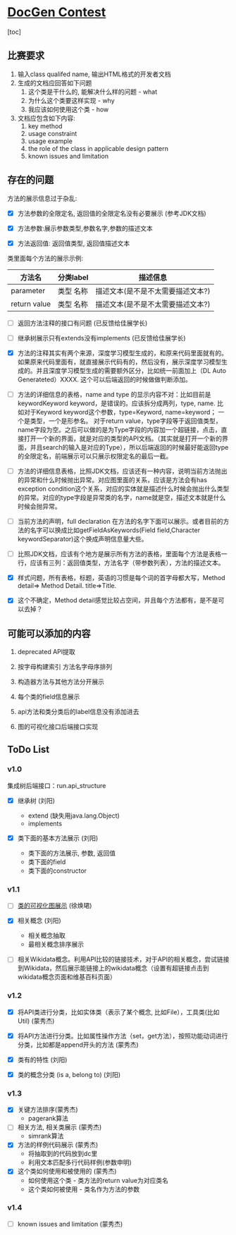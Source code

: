 # [DocGen Contest](https://dysdoc.github.io/docgen2/index.html)

[toc]

## 比赛要求

1. 输入class qualifed name, 输出HTML格式的开发者文档
2. 生成的文档应回答如下问题
   1. 这个类是干什么的, 能解决什么样的问题 - what
   2. 为什么这个类要这样实现 - why
   3. 我应该如何使用这个类 - how
3. 文档应包含如下内容:
   1. key method
   2. usage constraint
   3. usage example
   4. the role of the class in applicable design pattern
   5. known issues and limitation



## 存在的问题

方法的展示信息过于杂乱: 

- [x] 方法参数的全限定名, 返回值的全限定名没有必要展示 (参考JDK文档)

- [x] 方法参数:展示参数类型,参数名字,参数的描述文本

- [x] 方法返回值: 返回值类型, 返回值描述文本

类里面每个方法的展示示例:

| 方法名       | 分类label | 描述信息                          |
| ------------ | --------- | --------------------------------- |
| parameter    | 类型 名称 | 描述文本(是不是不太需要描述文本?) |
| return value | 类型 名称 | 描述文本(是不是不太需要描述文本?) |

- [ ] 返回方法注释的接口有问题 (已反馈给佳展学长)
- [ ] 继承树展示只有extends没有implements (已反馈给佳展学长)

- [x] 方法的注释其实有两个来源，深度学习模型生成的，和原来代码里面就有的。如果原来代码里面有，就直接展示代码有的，然后没有，展示深度学习模型生成的。并且深度学习模型生成的需要额外区分，比如统一前面加上（DL Auto Generateted）XXXX. 这个可以后端返回的时候做做判断添加。
- [ ] 方法的详细信息的表格，name and type 的显示内容不对：比如目前是keywordKeyword keyword，是错误的。应该拆分成两列，type, name. 比如对于Keyword keyword这个参数，type=Keyword, name=keyword； 一个是类型，一个是形参名。 对于return value，type字段等于返回值类型，name字段为空。之后可以做的是为Type字段的内容加一个超链接，点击，直接打开一个新的界面，就是对应的类型的API文档。（其实就是打开一个新的界面，并且search的输入是对应的Type），所以后端返回的时候最好能返回type的全限定名，前端展示可以只展示权限定名的最后一截。
- [ ] 方法的详细信息表格，比照JDK文档，应该还有一种内容，说明当前方法抛出的异常和什么时候抛出异常。对应图里面的关系，应该是方法会有has exception condition这个关系，对应的实体就是描述什么时候会抛出什么类型的异常。对应的type字段是异常类的名字，name就是空，描述文本就是什么时候会抛异常。
- [ ] 当前方法的声明，full declaration 在方法的名字下面可以展示。或者目前的方法的名字可以换成比如getFieldAsKeywords(Field field,Character keywordSeparator)这个换成声明信息量大些。
- [ ] 比照JDK文档，应该有个地方是展示所有方法的表格，里面每个方法是表格一行，应该有三列：返回值类型，方法名字（带参数列表），方法的描述文本。
- [x] 样式问题，所有表格，标题，英语的习惯是每个词的首字母都大写，Method detail=> Method Detail. title=>Title. 
- [x] 这个不确定，Method detail感觉比较占空间，并且每个方法都有，是不是可以去掉？





## 可能可以添加的内容

1. deprecated API提取
2. 按字母构建索引 方法名字母序排列
3. 构造器方法与其他方法分开展示

4. 每个类的field信息展示
5. api方法和类分类后的label信息没有添加进去
6. 图的可视化接口后端接口实现



## ToDo List

### v1.0


集成树后端接口：run.api_structure


- [x] 继承树 (刘阳)
  - extend (缺失用java.lang.Object)
  - implements 

- [x] 类下面的基本方法展示 (刘阳)
  - 类下面的方法展示, 参数, 返回值
  - 类下面的field
  - 类下面的constructor

### v1.1 

- [ ] [类的可视化图展示](http://bigcode.fudan.edu.cn/kg/index.html#/ElementGraph/890) (徐焕珺)

- [x] 相关概念 (刘阳)
  - 相关概念抽取
  - 最相关概念排序展示
  
- [ ] 相关Wikidata概念。利用API比较的链接技术，对于API的相关概念，尝试链接到Wikidata，然后展示能链接上的wikidata概念（设置有超链接点击到wikidata概念页面和维基百科页面）

### v1.2

- [x] 将API类进行分类，比如实体类（表示了某个概念, 比如File），工具类(比如Util) (蒙秀杰)

- [x] 将API方法进行分类。比如属性操作方法（set，get方法），按照功能动词进行分类，比如都是append开头的方法 (蒙秀杰)

- [x] 类有的特性 (刘阳)

- [x] 类的概念分类 (is a, belong to) (刘阳)


### v1.3

- [x] 关键方法排序(蒙秀杰)
  - pagerank算法
- [ ] 相关方法, 相关类展示 (蒙秀杰)
  - simrank算法
- [x] 方法的样例代码展示 (蒙秀杰)
  - 将抽取到的代码放到dc里
  - 利用文本匹配多行代码样例(参数申明)
- [x] 这个类如何使用和被使用的 (蒙秀杰)
  - 如何使用这个类 - 类方法的return value为对应类名
  - 这个类如何被使用 - 类名作为方法的参数

### v1.4

- [ ] known issues and limitation (蒙秀杰)

